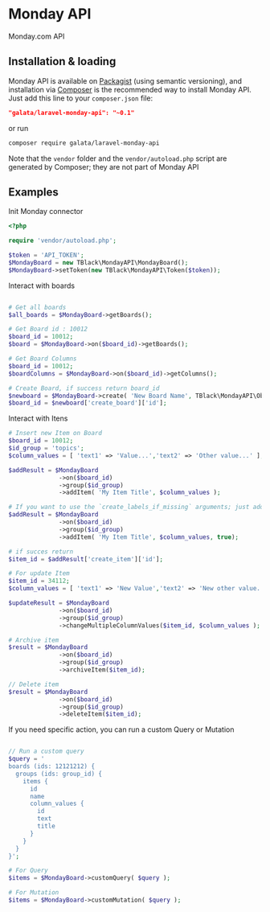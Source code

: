 # Monday API
Monday.com API

## Installation & loading
Monday API is available on [Packagist](https://packagist.org/packages/tblack-it/monday-api) (using semantic versioning), and installation via [Composer](https://getcomposer.org) is the recommended way to install Monday API. Just add this line to your `composer.json` file:

```json
"galata/laravel-monday-api": "~0.1"
```

or run

```sh
composer require galata/laravel-monday-api
```

Note that the `vendor` folder and the `vendor/autoload.php` script are generated by Composer; they are not part of Monday API

Examples
--------

Init Monday connector
```php
<?php

require 'vendor/autoload.php';

$token = 'API_TOKEN';
$MondayBoard = new TBlack\MondayAPI\MondayBoard();
$MondayBoard->setToken(new TBlack\MondayAPI\Token($token));

```

Interact with boards
```php

# Get all boards
$all_boards = $MondayBoard->getBoards();

# Get Board id : 10012
$board_id = 10012;
$board = $MondayBoard->on($board_id)->getBoards();

# Get Board Columns
$board_id = 10012;
$boardColumns = $MondayBoard->on($board_id)->getColumns();

# Create Board, if success return board_id
$newboard = $MondayBoard->create( 'New Board Name', TBlack\MondayAPI\ObjectTypes\BoardKind::PUB );
$board_id = $newboard['create_board']['id'];

```

Interact with Itens
```php
# Insert new Item on Board
$board_id = 10012;
$id_group = 'topics';
$column_values = [ 'text1' => 'Value...','text2' => 'Other value...' ];

$addResult = $MondayBoard
              ->on($board_id)
              ->group($id_group)
              ->addItem( 'My Item Title', $column_values );

# If you want to use the `create_labels_if_missing` arguments; just add `true` as the third arguments (default: `false`)
$addResult = $MondayBoard
              ->on($board_id)
              ->group($id_group)
              ->addItem( 'My Item Title', $column_values, true);

# if succes return
$item_id = $addResult['create_item']['id'];

# For update Item
$item_id = 34112;
$column_values = [ 'text1' => 'New Value','text2' => 'New other value...' ];

$updateResult = $MondayBoard
              ->on($board_id)
              ->group($id_group)
              ->changeMultipleColumnValues($item_id, $column_values );

# Archive item
$result = $MondayBoard
              ->on($board_id)
              ->group($id_group)
              ->archiveItem($item_id);

// Delete item
$result = $MondayBoard
              ->on($board_id)
              ->group($id_group)
              ->deleteItem($item_id);

```

If you need specific action, you can run a custom Query or Mutation
```php

// Run a custom query
$query = '
boards (ids: 12121212) {
  groups (ids: group_id) {
    items {
      id
      name
      column_values {
        id
        text
        title
      }
    }
  }
}';

# For Query
$items = $MondayBoard->customQuery( $query );

# For Mutation
$items = $MondayBoard->customMutation( $query );
```
